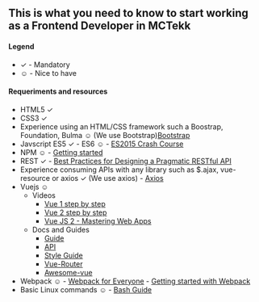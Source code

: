 ## This is what you need to know to start working as a Frontend Developer in MCTekk

#### Legend
* ✓ - Mandatory
* ☺ - Nice to have

#### Requeriments and resources
- HTML5 ✓
- CSS3 ✓
- Experience using an HTML/CSS framework such a Boostrap, Foundation, Bulma ☺ (We use Bootstrap)[Bootstrap](https://github.com/twbs/bootstrap)
- Javscript ES5 ✓ - ES6 ☺ - [ES2015 Crash Course](https://laracasts.com/series/es6-cliffsnotes)
- NPM ☺ - [Getting started](https://docs.npmjs.com/getting-started/what-is-npm#)
- REST ✓ - [Best Practices for Designing a Pragmatic RESTful API](http://www.vinaysahni.com/best-practices-for-a-pragmatic-restful-api)
- Experience consuming APIs with any library such as $.ajax, vue-resource or axios ✓ (We use axios) - [Axios](https://github.com/mzabriskie/axios)
- Vuejs ☺
    - Videos
        * [Vue 1 step by step](https://laracasts.com/series/learning-vue-step-by-step)
        * [Vue 2 step by step](https://laracasts.com/series/learn-vue-2-step-by-step)
        * [Vue JS 2 - Mastering Web Apps](https://www.udemy.com/vue-web-apps)
    - Docs and Guides
        * [Guide](http://vuejs.org/v2/guide/index.html) 
        * [API](http://vuejs.org/v2/api/) 
        * [Style Guide](https://pablohpsilva.github.io/vuejs-component-style-guide/) 
        * [Vue-Router](https://github.com/vuejs/vue-router) 
        * [Awesome-vue](https://github.com/vuejs/awesome-vue)
- Webpack ☺ - [Webpack for Everyone](https://laracasts.com/series/webpack-for-everyone) - [Getting started with Webpack](https://webpack.github.io/docs/tutorials/getting-started/)
- Basic Linux commands ☺ - [Bash Guide](https://github.com/Idnan/bash-guide)
